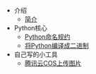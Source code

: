 * 介绍
    * [简介](markdown/Program/Python/_readme.md)
* Python核心
    * [Python命名规约](markdown/Program/Python/Python命名规约.md)
    * [将Python编译成二进制](markdown/Program/Python/将Python编译成二进制.md)
* 自己写的小工具
    * [腾讯云COS上传图片](markdown/Program/Python/腾讯云COS上传图片.md)
